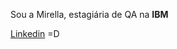 Sou a Mirella, estagiária de QA na **IBM**

 [Linkedin](https://www.linkedin.com/in/mirellafavaretto/ "Linkedin Mirella Favaretto") =D

